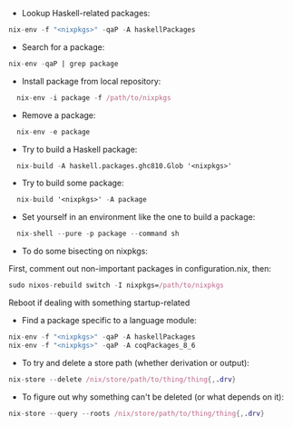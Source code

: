 * Lookup Haskell-related packages:

```nix
nix-env -f "<nixpkgs>" -qaP -A haskellPackages
```

* Search for a package:

```nix
nix-env -qaP | grep package
```

* Install package from local repository:
```nix
  nix-env -i package -f /path/to/nixpkgs
```

* Remove a package:
```nix
  nix-env -e package
```

* Try to build a Haskell package:
```nix
  nix-build -A haskell.packages.ghc810.Glob '<nixpkgs>'
```

* Try to build some package:
```nix
  nix-build '<nixpkgs>' -A package
```

* Set yourself in an environment like the one to build a package:
```nix
  nix-shell --pure -p package --command sh
```

* To do some bisecting on nixpkgs:

First, comment out non-important packages in configuration.nix, then:
```nix
sudo nixos-rebuild switch -I nixpkgs=/path/to/nixpkgs
```
Reboot if dealing with something startup-related

* Find a package specific to a language module:
```nix
nix-env -f "<nixpkgs>" -qaP -A haskellPackages
nix-env -f "<nixpkgs>" -qaP -A coqPackages_8_6
```

* To try and delete a store path (whether derivation or output):
```nix
nix-store --delete /nix/store/path/to/thing/thing{,.drv}
```

* To figure out why something can't be deleted (or what depends on it):
```nix
nix-store --query --roots /nix/store/path/to/thing/thing{,.drv}
```
